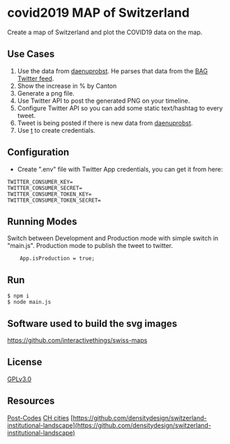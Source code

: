 # covid2019 MAP of Switzerland
Create a map of Switzerland and plot the COVID19 data on the map.

## Use Cases
1. Use the data from [daenuprobst](https://github.com/daenuprobst/covid19-cases-switzerland/blob/master/covid19_cases_switzerland.csv). He parses that data from the [BAG Twitter feed](https://twitter.com/BAG_OFSP_UFSP/).
2. Show the increase in % by Canton
3. Generate a png file.
4. Use Twitter API to post the generated PNG on your timeline.
5. Configure Twitter API so you can add some static text/hashtag to every tweet.
6. Tweet is being posted if there is new data from [daenuprobst](https://github.com/daenuprobst/).
7. Use [t](https://github.com/sferik/t) to create credentials.


## Configuration
-  Create ".env" file with Twitter App credentials, you can get it from here: [](https://developer.twitter.com)

```
TWITTER_CONSUMER_KEY=
TWITTER_CONSUMER_SECRET=
TWITTER_CONSUMER_TOKEN_KEY=
TWITTER_CONSUMER_TOKEN_SECRET=

```

## Running Modes

Switch between Development and Production mode with simple switch in "main.js".
Production mode to publish the tweet to twitter.


```
    App.isProduction = true;

```

## Run

```
$ npm i
$ node main.js
```


## Software used to build the svg images
https://github.com/interactivethings/swiss-maps

## License
[GPLv3.0](https://github.com/zdavatz/covid2019_ch_map/blob/master/LICENSE)


## Resources
[Post-Codes](https://github.com/gamba/swiss-geolocation/blob/master/post-codes.csv)
[CH cities](https://simplemaps.com/data/ch-cities)
[https://github.com/densitydesign/switzerland-institutional-landscape](https://github.com/densitydesign/switzerland-institutional-landscape)
[](https://echarts-maps.github.io/echarts-geomapping-book-en/howtos/switzerland/)